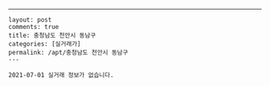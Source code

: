 ---
    layout: post
    comments: true
    title: 충청남도 천안시 동남구
    categories: [실거래가]
    permalink: /apt/충청남도 천안시 동남구
    ---

    2021-07-01 실거래 정보가 없습니다.

    